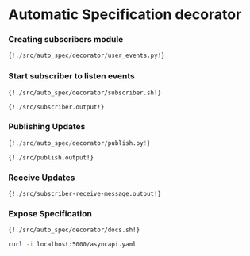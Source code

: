 # Automatic Specification decorator

### Creating subscribers module

```python
{!./src/auto_spec/decorator/user_events.py!}
```

### Start subscriber to listen events

```bash
{!./src/auto_spec/decorator/subscriber.sh!}
```

```
{!./src/subscriber.output!}
```

### Publishing Updates

```python
{!./src/auto_spec/decorator/publish.py!}
```

```
{!./src/publish.output!}
```

### Receive Updates

```
{!./src/subscriber-receive-message.output!}
```

### Expose Specification

```bash
{!./src/auto_spec/decorator/docs.sh!}
```

```bash
curl -i localhost:5000/asyncapi.yaml
```
